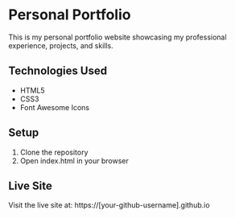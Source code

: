 # Personal Portfolio

This is my personal portfolio website showcasing my professional experience, projects, and skills.

## Technologies Used
- HTML5
- CSS3
- Font Awesome Icons

## Setup
1. Clone the repository
2. Open index.html in your browser

## Live Site
Visit the live site at: https://[your-github-username].github.io 